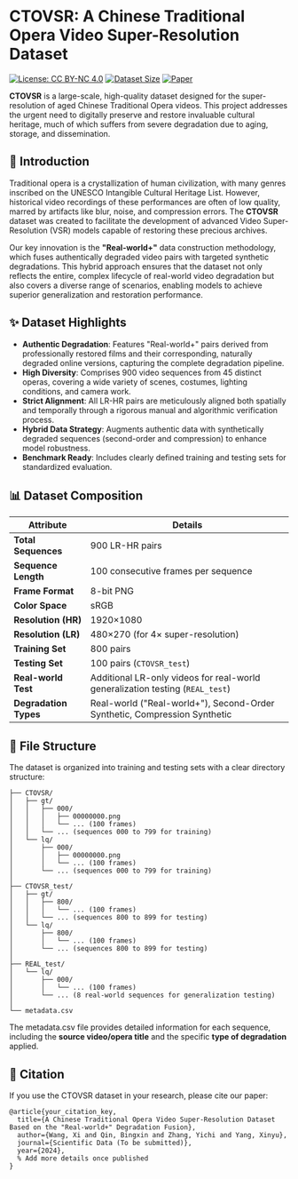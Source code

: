 # CTOVSR: A Chinese Traditional Opera Video Super-Resolution Dataset

[![License: CC BY-NC 4.0](https://img.shields.io/badge/License-CC%20BY--NC%204.0-blue.svg)](https://creativecommons.org/licenses/by-nc/4.0/)
[![Dataset Size](https://img.shields.io/badge/Dataset%20Size-XX%20GB-orange.svg)](https://your-science-data-bank-link.com)
[![Paper](https://img.shields.io/badge/Paper-Link%20to%20be%20added-brightgreen.svg)](https://your-paper-link.com)

**CTOVSR** is a large-scale, high-quality dataset designed for the super-resolution of aged Chinese Traditional Opera videos. This project addresses the urgent need to digitally preserve and restore invaluable cultural heritage, much of which suffers from severe degradation due to aging, storage, and dissemination.

## 🌟 Introduction

Traditional opera is a crystallization of human civilization, with many genres inscribed on the UNESCO Intangible Cultural Heritage List. However, historical video recordings of these performances are often of low quality, marred by artifacts like blur, noise, and compression errors. The **CTOVSR** dataset was created to facilitate the development of advanced Video Super-Resolution (VSR) models capable of restoring these precious archives.

Our key innovation is the **"Real-world+"** data construction methodology, which fuses authentically degraded video pairs with targeted synthetic degradations. This hybrid approach ensures that the dataset not only reflects the entire, complex lifecycle of real-world video degradation but also covers a diverse range of scenarios, enabling models to achieve superior generalization and restoration performance.

## ✨ Dataset Highlights

*   **Authentic Degradation**: Features "Real-world+" pairs derived from professionally restored films and their corresponding, naturally degraded online versions, capturing the complete degradation pipeline.
*   **High Diversity**: Comprises 900 video sequences from 45 distinct operas, covering a wide variety of scenes, costumes, lighting conditions, and camera work.
*   **Strict Alignment**: All LR-HR pairs are meticulously aligned both spatially and temporally through a rigorous manual and algorithmic verification process.
*   **Hybrid Data Strategy**: Augments authentic data with synthetically degraded sequences (second-order and compression) to enhance model robustness.
*   **Benchmark Ready**: Includes clearly defined training and testing sets for standardized evaluation.

## 📊 Dataset Composition

| Attribute             | Details                                                      |
| --------------------- | ------------------------------------------------------------ |
| **Total Sequences**   | 900 LR-HR pairs                                              |
| **Sequence Length**   | 100 consecutive frames per sequence                          |
| **Frame Format**      | 8-bit PNG                                                    |
| **Color Space**       | sRGB                                                         |
| **Resolution (HR)**   | 1920×1080                                                    |
| **Resolution (LR)**   | 480×270 (for 4× super-resolution)                            |
| **Training Set**      | 800 pairs                                                    |
| **Testing Set**       | 100 pairs (`CTOVSR_test`)                                    |
| **Real-world Test**   | Additional LR-only videos for real-world generalization testing (`REAL_test`) |
| **Degradation Types** | Real-world ("Real-world+"), Second-Order Synthetic, Compression Synthetic |

## 📁 File Structure

The dataset is organized into training and testing sets with a clear directory structure:

```
├── CTOVSR/
│   ├── gt/
│   │   ├── 000/
│   │   │   ├── 00000000.png
│   │   │   └── ... (100 frames)
│   │   └── ... (sequences 000 to 799 for training)
│   └── lq/
│       ├── 000/
│       │   ├── 00000000.png
│       │   └── ... (100 frames)
│       └── ... (sequences 000 to 799 for training)
│
├── CTOVSR_test/
│   ├── gt/
│   │   ├── 800/
│   │   │   └── ... (100 frames)
│   │   └── ... (sequences 800 to 899 for testing)
│   └── lq/
│       ├── 800/
│       │   └── ... (100 frames)
│       └── ... (sequences 800 to 899 for testing)
│
├── REAL_test/
│   └── lq/
│       ├── 000/
│       │   └── ... (100 frames)
│       └── ... (8 real-world sequences for generalization testing)
│
└── metadata.csv
```

The metadata.csv file provides detailed information for each sequence, including the **source video/opera title**  and the specific **type of degradation** applied.

## 📜 Citation

If you use the CTOVSR dataset in your research, please cite our paper:

```
@article{your_citation_key,
  title={A Chinese Traditional Opera Video Super-Resolution Dataset Based on the "Real-world+" Degradation Fusion},
  author={Wang, Xi and Qin, Bingxin and Zhang, Yichi and Yang, Xinyu},
  journal={Scientific Data (To be submitted)},
  year={2024},
  % Add more details once published
}
```

